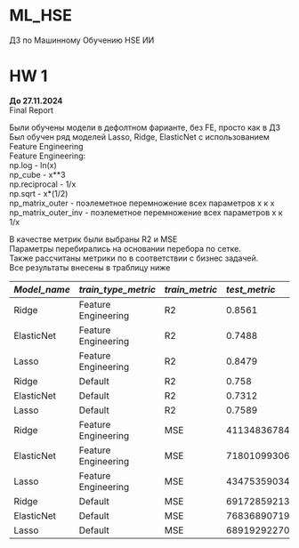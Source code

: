 # ML_HSE
ДЗ по Машинному Обучению HSE ИИ

# HW 1  
**До 27.11.2024**  
Final Report  
  
Были обучены модели в дефолтном фарианте, без FE, просто как в ДЗ  
Был обучен ряд моделей Lasso, Ridge, ElasticNet с использованием Feature Engineering  
Feature Engineering:  
    np.log - ln(x)  
    np_cube - x**3  
    np.reciprocal - 1/x  
    np.sqrt - x*(1/2)  
    np_matrix_outer - поэлеметное перемножение всех параметров x к x  
    np_matrix_outer_inv -  поэлеметное перемножение всех параметров x к 1/x  
  
В качестве метрик были выбраны R2 и MSE  
Параметры перебирались на основании перебора по сетке.  
Также рассчитаны метрики по в соответствии с бизнес задачей.  
Все результаты внесены в траблицу ниже  

| _**Model_name**_ | _**train_type_metric**_ | _**train_metric**_ | _**test_metric**_ | _**business_metrics_train**_ | _**business_metrics_test**_ | _**your_business_metrics_train**_ |_**your_business_metrics_test**_ |
|:---------------- |:---------------- |:---------------- |:---------------- |:---------------- |:---------------- |:---------------- |:---------------- |
|Ridge|Feature Engineering|R2|0.8561|0.8284|0.2995|0.324|0.2678|0.295|
|ElasticNet|Feature Engineering|R2|0.7488|0.7254|0.2635|0.277|0.2356|0.25|
|Lasso|Feature Engineering|R2|0.8479|0.8146|0.2906|0.31|0.2592|0.28|
|Ridge|Default|R2|0.758|0.7498|0.2654|0.278|0.2385|0.248|
|ElasticNet|Default|R2|0.7312|0.7399|0.2454|0.265|0.2199|0.238|
|Lasso|Default|R2|0.7589|0.7426|0.2675|0.283|0.2409|0.254|
|Ridge|Feature Engineering|MSE|41134836784.5395|98630952435.3145|0.2995|0.324|0.2678|0.295|
|ElasticNet|Feature Engineering|MSE|71801099306.6084|157832399388.5303|0.2635|0.277|0.2356|0.25|
|Lasso|Feature Engineering|MSE|43475359034.1829|106546841142.4099|0.2906|0.31|0.2592|0.28|
|Ridge|Default|MSE|69172859213.3644|143795481266.1775|0.2654|0.278|0.2385|0.248|
|ElasticNet|Default|MSE|76836890719.3387|149528191442.9818|0.2454|0.265|0.2199|0.238|
|Lasso|Default|MSE|68919292270.9322|147966295581.3195|0.2675|0.283|0.2409|0.254|